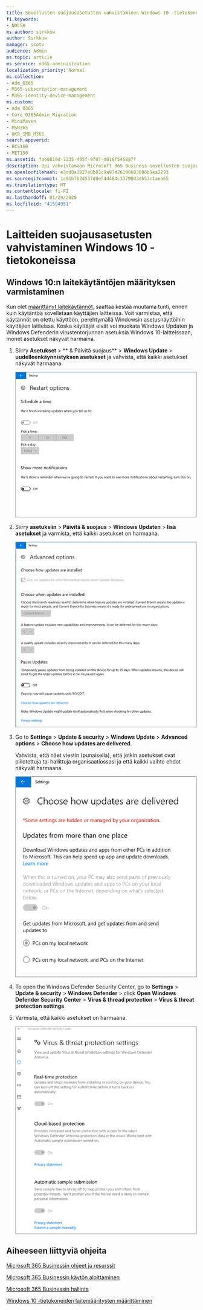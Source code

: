 ```yaml
---
title: Sovellusten suojausasetusten vahvistaminen Windows 10 -tietokoneissa
f1.keywords:
- NOCSH
ms.author: sirkkuw
author: Sirkkuw
manager: scotv
audience: Admin
ms.topic: article
ms.service: o365-administration
localization_priority: Normal
ms.collection:
- Adm_O365
- M365-subscription-management
- M365-identity-device-management
ms.custom:
- Adm_O365
- Core_O365Admin_Migration
- MiniMaven
- MSB365
- OKR_SMB_M365
search.appverid:
- BCS160
- MET150
ms.assetid: fae8819d-7235-495f-9f07-d016f545887f
description: Opi vahvistamaan Microsoft 365 Business-sovellusten suojaus asetukset Windows 10-laitteissa.
ms.openlocfilehash: e3cd0a1927e0b81c9a97d26196603086b9ea2293
ms.sourcegitcommit: 1c91b7b24537d0e54d484c3379043db53c1aea65
ms.translationtype: MT
ms.contentlocale: fi-FI
ms.lasthandoff: 01/29/2020
ms.locfileid: "41594951"
---
```

# <a name="validate-device-protection-settings-on-windows-10-pcs"></a>Laitteiden suojausasetusten vahvistaminen Windows 10 -tietokoneissa

## <a name="verify-that-windows-10-device-policies-are-set"></a>Windows 10:n laitekäytäntöjen määrityksen varmistaminen

Kun olet [määrittänyt laitekäytännöt](protection-settings-for-windows-10-pcs.md), saattaa kestää muutama tunti, ennen kuin käytäntöä sovelletaan käyttäjien laitteissa. Voit varmistaa, että käytännöt on otettu käyttöön, perehtymällä Windowsin asetusnäyttöihin käyttäjien laitteissa. Koska käyttäjät eivät voi muokata Windows Updaten ja Windows Defenderin virustentorjunnan asetuksia Windows 10-laitteissaan, monet asetukset näkyvät harmaina.
  
1. Siirry **Asetukset** \> ** &amp; Päivitä suojaus** \> **Windows Update** \> **uudelleenkäynnistyksen asetukset** ja vahvista, että kaikki asetukset näkyvät harmaana. 
    
    ![Kaikki uudelleenkäynnistyksen asetukset näkyvät harmaana.](media/31308da9-18b0-47c5-bbf6-d5fa6747c376.png)
  
2. Siirry **asetuksiin** \> **Päivitä &amp; suojaus** \> **Windows Updaten** \> **lisä asetukset** ja varmista, että kaikki asetukset on harmaana. 
    
    ![Windowsin lisä päivitysten asetukset ovat kaikki harmaana.](media/049cf281-d503-4be9-898b-c0a3286c7fc2.png)
  
3. Go to **Settings** \> **Update &amp; security** \> **Windows Update** \> **Advanced options** \> **Choose how updates are delivered**.
    
    Vahvista, että näet viestin (punaisella), että jotkin asetukset ovat piilotettuja tai hallittuja organisaatiossasi ja että kaikki vaihto ehdot näkyvät harmaana.
    
    ![Choose how updates are delivered page indicates settings are hidden or managed by your organization.](media/6b3e37c5-da41-4afd-9983-b4f406216b59.png)
  
4. To open the Windows Defender Security Center, go to **Settings** \> **Update &amp; security** \> **Windows Defender** \> click **Open Windows Defender Security Center** \> **Virus &amp; thread protection** \> **Virus &amp; threat protection settings**. 
    
5. Varmista, että kaikki asetukset on harmaana. 
    
    ![Virusten ja uhkien torjunta-asetukset näkyvät harmaina.](media/9ca68d40-a5d9-49d7-92a4-c581688b5926.png)
  
## <a name="related-topics"></a>Aiheeseen liittyviä ohjeita

[Microsoft 365 Businessin ohjeet ja resurssit](https://go.microsoft.com/fwlink/p/?linkid=853701)
  
[Microsoft 365 Businessin käytön aloittaminen](microsoft-365-business-overview.md)
  
[Microsoft 365 Businessin hallinta](manage.md)
  
[Windows 10 -tietokoneiden laitemääritysten määrittäminen](protection-settings-for-windows-10-pcs.md)
  


